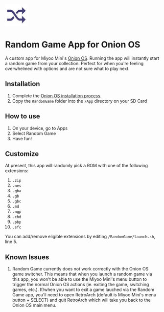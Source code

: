 ![Random Game](RandomGame/icon.png)

# Random Game App for Onion OS

A custom app for Miyoo Mini's [Onion OS](https://github.com/OnionUI/Onion/wiki). Running the app will instantly start a random game from your collection. Perfect for when you're feeling overwhelmed with options and are not sure what to play next.

## Installation

1. Complete the [Onion OS installation process](https://github.com/OnionUI/Onion/wiki/Installation).
1. Copy the `RandomGame` folder into the `/App` directory on your SD Card

## How to use

1. On your device, go to Apps
1. Select Random Game
1. Have fun!

## Customize

At present, this app will randomly pick a ROM with one of the following extensions:

1. `.zip`
1. `.nes`
1. `.gba`
1. `.gb`
1. `.gbc`
1. `.md`
1. `.ngp`
1. `.chd`
1. `.pbp`
1. `.sfc`

You can add/remove eligible extensions by editing `/RandomGame/launch.sh`, line 5.

## Known Issues

1. Random Game currently does not work correctly with the Onion OS game switcher. This means that when you launch a random game via this app, you won't be able to use the Miyoo Mini's menu button to trigger the normal Onion OS actions (ie. exiting the game, switching games, etc.). If/when you want to exit a game lauched via the Random Game app, you'll need to open RetroArch (default is Miyoo Mini's menu button + SELECT) and quit RetroArch which will take you back to the Onion OS main menu.